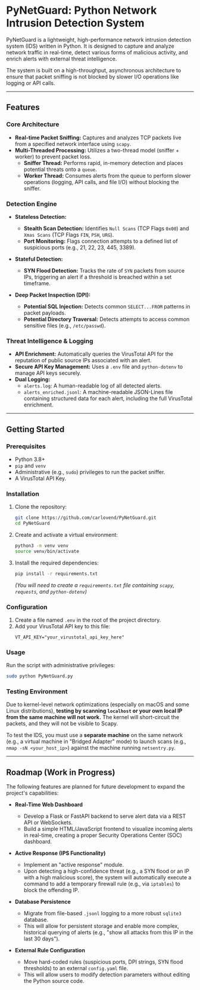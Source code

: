 # PyNetGuard: Python Network Intrusion Detection System

PyNetGuard is a lightweight, high-performance network intrusion detection system (IDS) written in Python. It is designed to capture and analyze network traffic in real-time, detect various forms of malicious activity, and enrich alerts with external threat intelligence.

The system is built on a high-throughput, asynchronous architecture to ensure that packet sniffing is not blocked by slower I/O operations like logging or API calls.

---

## Features

### Core Architecture
* **Real-time Packet Sniffing:** Captures and analyzes TCP packets live from a specified network interface using `scapy`.
* **Multi-Threaded Processing:** Utilizes a two-thread model (sniffer + worker) to prevent packet loss.
    * **Sniffer Thread:** Performs rapid, in-memory detection and places potential threats onto a `queue`.
    * **Worker Thread:** Consumes alerts from the queue to perform slower operations (logging, API calls, and file I/O) without blocking the sniffer.

### Detection Engine
* **Stateless Detection:**
    * **Stealth Scan Detection:** Identifies `Null Scans` (TCP Flags `0x00`) and `Xmas Scans` (TCP Flags `FIN`, `PSH`, `URG`).
    * **Port Monitoring:** Flags connection attempts to a defined list of suspicious ports (e.g., 21, 22, 23, 445, 3389).

* **Stateful Detection:**
    * **SYN Flood Detection:** Tracks the rate of `SYN` packets from source IPs, triggering an alert if a threshold is breached within a set timeframe.

* **Deep Packet Inspection (DPI):**
    * **Potential SQL Injection:** Detects common `SELECT...FROM` patterns in packet payloads.
    * **Potential Directory Traversal:** Detects attempts to access common sensitive files (e.g., `/etc/passwd`).

### Threat Intelligence & Logging
* **API Enrichment:** Automatically queries the VirusTotal API for the reputation of public source IPs associated with an alert.
* **Secure API Key Management:** Uses a `.env` file and `python-dotenv` to manage API keys securely.
* **Dual Logging:**
    * `alerts.log`: A human-readable log of all detected alerts.
    * `alerts_enriched.jsonl`: A machine-readable JSON-Lines file containing structured data for each alert, including the full VirusTotal enrichment.

---

## Getting Started

### Prerequisites
* Python 3.8+
* `pip` and `venv`
* Administrative (e.g., `sudo`) privileges to run the packet sniffer.
* A VirusTotal API Key.

### Installation
1.  Clone the repository:
    ```bash
    git clone https://github.com/carlovend/PyNetGuard.git
    cd PyNetGuard
    ```

2.  Create and activate a virtual environment:
    ```bash
    python3 -m venv venv
    source venv/bin/activate
    ```

3.  Install the required dependencies:
    ```bash
    pip install -r requirements.txt
    ```
    *(You will need to create a `requirements.txt` file containing `scapy`, `requests`, and `python-dotenv`)*

### Configuration
1.  Create a file named `.env` in the root of the project directory.
2.  Add your VirusTotal API key to this file:
    ```
    VT_API_KEY="your_virustotal_api_key_here"
    ```

### Usage
Run the script with administrative privileges:
```bash
sudo python PyNetGuard.py
```

### Testing Environment
Due to kernel-level network optimizations (especially on macOS and some Linux distributions), **testing by scanning `localhost` or your own local IP from the same machine will not work.** The kernel will short-circuit the packets, and they will not be visible to Scapy.

To test the IDS, you must use a **separate machine** on the same network (e.g., a virtual machine in "Bridged Adapter" mode) to launch scans (e.g., `nmap -sN <your_host_ip>`) against the machine running `netsentry.py`.

---

## Roadmap (Work in Progress)

The following features are planned for future development to expand the project's capabilities:

* **Real-Time Web Dashboard**
    * Develop a Flask or FastAPI backend to serve alert data via a REST API or WebSockets.
    * Build a simple HTML/JavaScript frontend to visualize incoming alerts in real-time, creating a proper Security Operations Center (SOC) dashboard.

* **Active Response (IPS Functionality)**
    * Implement an "active response" module.
    * Upon detecting a high-confidence threat (e.g., a SYN flood or an IP with a high malicious score), the system will automatically execute a command to add a temporary firewall rule (e.g., via `iptables`) to block the offending IP.

* **Database Persistence**
    * Migrate from file-based `.jsonl` logging to a more robust `sqlite3` database.
    * This will allow for persistent storage and enable more complex, historical querying of alerts (e.g., "show all attacks from this IP in the last 30 days").

* **External Rule Configuration**
    * Move hard-coded rules (suspicious ports, DPI strings, SYN flood thresholds) to an external `config.yaml` file.
    * This will allow users to modify detection parameters without editing the Python source code.
